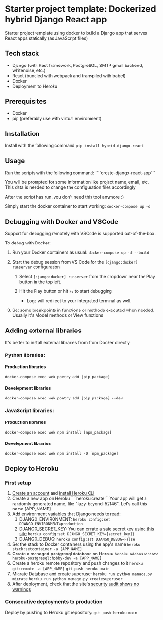 # Starter project template: Dockerized hybrid Django React app 
Starter project template using docker to build a Django app that serves React apps statically (as JavaScript files)

## Tech stack
  - Django (with Rest framework, PostgreSQL, SMTP gmail backend, whitenoise, etc.)
  - React (bundled with webpack and transpiled with babel)
  - Docker
  - Deployment to Heroku

## Prerequisites
  - Docker
  - pip (preferably use with virtual environment)

## Installation
   Install with the following command
   ```pip install hybrid-django-react```

## Usage
Run the scripts with the following command:
   ````create-django-react-app```

You will be prompted for some information like project name, email, etc. This data is needed to change the configuration files accordingly

After the script has run, you don't need this tool anymore :)

Simply start the docker container to start working:
 ```docker-compose up -d```

## Debugging with Docker and VSCode

Support for debugging remotely with VSCode is supported out-of-the-box.

To debug with Docker:

1. Run your Docker containers as usual: `docker-compose up -d --build`

3. Start the debug session from VS Code for the `[django:docker] runserver` configuration

   1. Select `[django:docker] runserver` from the dropdown near the Play button in the top left.

   2. Hit the Play button or hit `F5` to start debugging

      - Logs will redirect to your integrated terminal as well.

4. Set some breakpoints in functions or methods executed when needed. Usually it's Model methods or View functions

## Adding external libraries

It's better to install external libraries from from Docker directly

### Python libraries:
   #### Production libraries
   ```docker-compose exec web poetry add [pip_package]```
   #### Development libraries
   ```docker-compose exec web poetry add [pip_package] --dev```
### JavaScript libraries:
   #### Production libraries
   ```docker-compose exec web npm install [npm_package]```
   #### Development libraries
   ```docker-compose exec web npm install -D [npm_package]```

## Deploy to Heroku
### First setup
1. [Create an account](https://www.heroku.com) and [install Heroku CLI](https://devcenter.heroku.com/articles/heroku-cli)  
2. Create a new app on Heroku
   ````heroku create```
   Your app will get a randomly generated name, like "lazy-beyond-52146". Let's call this name [APP_NAME]
3. Add environment variables that Django needs to read:
   1. DJANGO_ENVIRONMENT:
      ```heroku config:set DJANGO_ENVIRONMENT=production```
   2. DJANGO_SECRET_KEY:
      You can create a safe secret key [using this site](https://djecrety.ir/)
      ```heroku config:set DJANGO_SECRET_KEY=[secret_key]}```
   3. DJANGO_DEBUG:
      ```heroku config:set DJANGO_DEBUG=False```
4. Set the stack to Docker containers using the app's name
   ```heroku stack:setcontainer -a [APP_NAME]```
5. Create a managed postgresql database on Heroku
   ```heroku addons:create heroku-postgresql:hobby-dev -a [APP_NAME]```
6. Create a heroku remote repository and push changes to it
   ```heroku git:remote -a [APP_NAME]```
   ```git push heroku main```
7. Migrate Database and create superuser
   ```heroku run python manage.py migrate```
   ```heroku run python manage.py createsuperuser```
8. After deployment, check that the site's [security audit shows no warnings](https://djcheckup.com/)

### Consecutive deployments to production
Deploy by pushing to Heroku git repository:
```git push heroku main```
